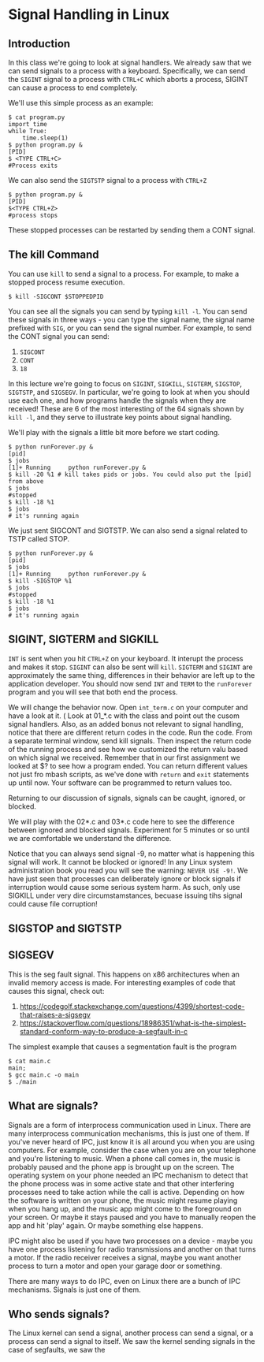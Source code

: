 # Signal Handling in Linux

## Introduction
In this class we're going to look at signal handlers.
We already saw that we can send signals to a process with a 
keyboard. Specifically, we can send the `SIGINT` signal to a process
with `CTRL+C` which aborts a process, SIGINT can cause a process
to end completely.

We'll use this simple process as an example:
```
$ cat program.py
import time
while True:
    time.sleep(1)
$ python program.py &
[PID]
$ <TYPE CTRL+C>
#Process exits
```

We can also send the `SIGTSTP` signal to a process with `CTRL+Z`

```
$ python program.py &
[PID]
$<TYPE CTRL+Z>
#process stops
```

These stopped processes can be restarted by sending them a CONT signal.

## The kill Command
You can use `kill` to send a signal to a process. For example, to make
a stopped process resume execution.

```
$ kill -SIGCONT $STOPPEDPID
```

You can see all the signals you can send by typing `kill -l`. You can send these signals in three ways - you can type the signal name, the signal name prefixed with `SIG`, or you can send the signal number. 
For example, to send the CONT signal you can send:

1. `SIGCONT`
2. `CONT`
3. `18`

In this lecture we're going to focus on `SIGINT`, `SIGKILL`, `SIGTERM`, `SIGSTOP`, `SIGTSTP`, and `SIGSEGV`. In particular, we're going to look at when you should use each one, and 
how programs handle the signals when they are received! These are 6 of the most interesting of the 64 signals shown by `kill -l`, and they serve to illustrate key points about signal handling.

We'll play with the signals a little bit more before we start coding.

```
$ python runForever.py &
[pid]
$ jobs
[1]+ Running     python runForever.py &
$ kill -20 %1 # kill takes pids or jobs. You could also put the [pid] from above
$ jobs
#stopped
$ kill -18 %1
$ jobs
# it's running again
```

We just sent SIGCONT and SIGTSTP. We can also send a signal related to TSTP called STOP.

```
$ python runForever.py &
[pid]
$ jobs
[1]+ Running     python runForever.py &
$ kill -SIGSTOP %1 
$ jobs
#stopped
$ kill -18 %1
$ jobs
# it's running again
```

## SIGINT, SIGTERM and SIGKILL
`INT` is sent when you hit `CTRL+Z` on your keyboard. It interupt the process and makes it stop. `SIGINT` can also be sent will `kill`. `SIGTERM` and `SIGINT` are approximately the same thing, differences in their behavior are left up to the application developer. You should now send `INT` and `TERM` to the `runForever` program and you will see that both end the process. 

We will change the behavior now. Open `int_term.c` on your computer and have a look at it. ( Look at 01_*.c with the class and point out the cusom signal handlers. Also, as an added bonus not relevant to signal handling, notice that there are different return codes in the code. Run the code. From a separate terminal window, send kill signals. Then inspect the return code of the running process and see how we customized the return valu based on which signal we received. Remember that in our first assignment we looked at $? to see how a program ended. You can return different values not just fro mbash scripts, as we've done with `return` and `exit` statements up until now. Your software can be programmed to return values too.

Returning to our discussion of signals, signals can be caught,  ignored, or blocked.

We will play with the 02*.c and 03*.c code here to see the difference between ignored and blocked signals. Experiment for 5 minutes or so until we are comfortable we understand the difference.

Notice that you can always send signal -9, no matter what is happening this signal will work. It cannot be blocked or ignored! In any Linux system administration book you read you will see the 
warning: `NEVER USE -9!`. We have just seen that processes can deliberately ignore or block signals if interruption would cause some serious system harm. As such, only use SIGKILL under very dire circumstamstances, becuase issuing tihs signal could cause file corruption!

## SIGSTOP and SIGTSTP

## SIGSEGV
This is the seg fault signal. This happens on x86 architectures when an invalid memory access is made. For interesting examples of code that causes this signal, check out:

1. https://codegolf.stackexchange.com/questions/4399/shortest-code-that-raises-a-sigsegv
2. https://stackoverflow.com/questions/18986351/what-is-the-simplest-standard-conform-way-to-produce-a-segfault-in-c

The simplest example that causes a segmentation fault is the program 

```
$ cat main.c
main;
$ gcc main.c -o main
$ ./main
```

## What are signals?
Signals are a form of interprocess communication used in Linux. There are many interprocess communication mechanisms, this is just one of them. If you've never heard of IPC, just know it is all around you when you are using computers. For example, consider the case when you are on your telephone and you're listening to music. When a phone call comes in, the music is probably paused and the phone app is brought up on the screen. The operating system on your phone needed an IPC mechanism to detect that the phone process was in some active state and that other interfering processes need to take action while the call is active. Depending on how the software is written on your phone, the music might resume playing when you hang up, and the music app might come to the foreground on your screen. Or maybe it stays paused and you have to manually reopen the app and hit 'play' again. Or maybe something else happens.

IPC might also be used if you have two processes on a device - maybe you have one process listening for radio transmissions and another on that turns a motor. If the radio receiver receives a signal, maybe you want another process to turn a motor and open your garage door or something.

There are many ways to do IPC, even on Linux there are a bunch of IPC mechanisms. Signals is just one of them.

## Who sends signals?
The Linux kernel can send a signal, another process can send a signal, or a process can send a signal to itself. We saw the kernel sending signals in the case of segfaults, we saw the 
